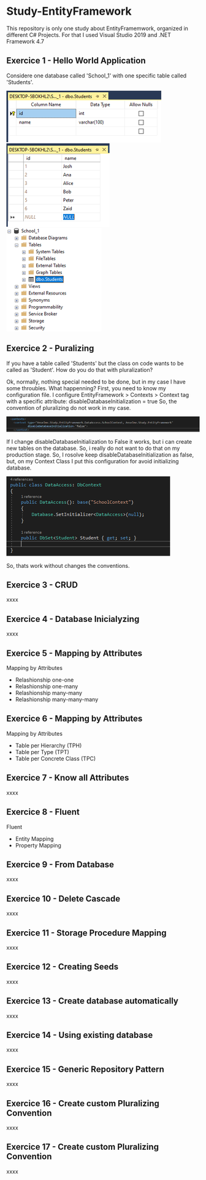# Study-EntityFramework
This repository is only one study about EntityFramemwork, organized in different C# Projects.
For that I used Visual Studio 2019 and .NET Framework 4.7

## Exercice 1 - Hello World Application
Considere one database called 'School_1' with one specific table called 'Students'.

![Students Table](https://github.com/Anselming/Study-EntityFramework/blob/master/assets/students-table.png)
![Students Data](https://github.com/Anselming/Study-EntityFramework/blob/master/assets/students-data.png)
![Students Table Structure](https://github.com/Anselming/Study-EntityFramework/blob/master/assets/students-table-structure.png)


## Exercice 2 - Puralizing
If you have a table called 'Students' but the class on code wants to be called as 'Student'. How do you do that with pluralization?

Ok, normally, nothing special needed to be done, but in my case I have some throubles.
What happenning?
First, you need to know my configuration file. I configure EntityFramework > Contexts > Context tag with a specific attribute: disableDatabaseInitialization = true
So, the convention of pluralizing do not work in my case.

![Context Class](https://github.com/Anselming/Study-EntityFramework/blob/master/assets/pluralizing-context-configuration.png)

If I change disableDatabaseInitialization to False it works, but i can create new tables on the database. So, i really do not want to do that on my production stage.
So, I rosolve keep disableDatabaseInitialization as false, but, on my Context Class I put this configuration for avoid initializing database.

![Context Configuration](https://github.com/Anselming/Study-EntityFramework/blob/master/assets/pluralize-context-class.png)

So, thats work without changes the conventions.

## Exercice 3 - CRUD
xxxx

## Exercice 4 - Database Inicialyzing
xxxx

## Exercice 5 - Mapping by Attributes
Mapping by Attributes
- Relashionship one-one
- Relashionship one-many
- Relashionship many-many
- Relashionship many-many-many

## Exercice 6 - Mapping by Attributes
Mapping by Attributes
- Table per Hierarchy (TPH)
- Table per Type (TPT)
- Table per Concrete Class (TPC)

## Exercice 7 - Know all Attributes
xxxx

## Exercice 8 - Fluent
Fluent
- Entity Mapping
- Property Mapping

## Exercice 9 - From Database
xxxx

## Exercice 10 - Delete Cascade
xxxx

## Exercice 11 - Storage Procedure Mapping
xxxx

## Exercice 12 - Creating Seeds
xxxx

## Exercice 13 - Create database automatically
xxxx

## Exercice 14 - Using existing database
xxxx

## Exercice 15 - Generic Repository Pattern
xxxx


## Exercice 16 - Create custom Pluralizing Convention
xxxx

## Exercice 17 - Create custom Pluralizing Convention
xxxx
